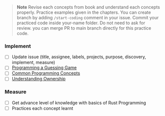> **Note**
Revise each concepts from book and understand each concepts properly.
Practice examples given in the chapters.
You can create branch by adding `/start-coding` comment in your issue.
Commit your practiced code inside your-name folder.
Do not need to ask for review. you can merge PR to main branch directly for this practice code.

### Implement
- [ ] Update issue (title, assignee, labels, projects, purpose, discovery, implement, measure)
- [ ] [Programming a Guessing Game](https://doc.rust-lang.org/book/ch02-00-guessing-game-tutorial.html#programming-a-guessing-game)
- [ ] [Common Programming Concepts](https://doc.rust-lang.org/book/ch03-00-common-programming-concepts.html#common-programming-concepts)
- [ ] [Understanding Ownership](https://doc.rust-lang.org/book/ch04-00-understanding-ownership.html#understanding-ownership)

### Measure
- [ ] Get advance level of knowledge with basics of Rust Programming
- [ ] Practices each concept learnt

<!-- Duration: 3d -->